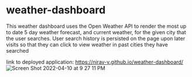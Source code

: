 # weather-dashboard

This weather dashboard uses the Open Weather API to render the most up to date 5 day weather forecast, and current weather, for the given city that the user searches. User search history is persisted on the page upon later visits so that they can click to view weather in past cities they have searched

link to deployed application: https://nirav-v.github.io/weather-dashboard/
![Screen Shot 2022-04-10 at 9 27 11 PM](https://user-images.githubusercontent.com/98481913/162665054-3a3ad2b9-2234-4ea5-af26-f10bade5c9c9.png)
